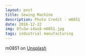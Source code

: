 ```yaml
---
layout: post
title: Sewing Machine
description: Photo Credit - m0851
date: 2016-12-22
img: 8fu3w-i4as8-m0851.jpg
tags: industrial manufacturing
---
```


m0851 on [Unsplash](https://unsplash.com/photos/8FU3W-i4as8)

